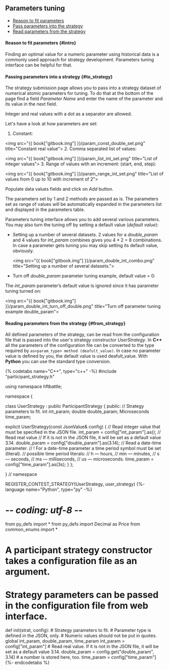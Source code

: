 ## Parameters tuning

- [Reason to fit parameters](#intro)
- [Pass parameters into the strategy](#to_strategy)
- [Read parameters from the strategy](#from_strategy)

#### Reason to fit parameters {#intro}

Finding an optimal value for a numeric parameter using historical data is a commonly used approach for strategy development.
Parameters tuning interface can be helpful for that.

#### Passing parameters into a strategy {#to_strategy}

The strategy submission page allows you to pass into a strategy dataset of numerical atomic parameters for tuning.
To do that at the bottom of the page find a field *Parameter Name* and enter the name of the parameter and its value in the next field.


Integer and real values with a dot as a separator are allowed.

Let's have a look at how parameters are set:

1. Constant:

  <img src="{{ book["gitbook.img"] }}/param_const_double_set.png" title="Constant real value">
2. Comma separated list of values:

  <img src="{{ book["gitbook.img"] }}/param_list_int_set.png" title="List of integer values">
3. Range of values with an increment: (start, end, step):

  <img src="{{ book["gitbook.img"] }}/param_range_int_set.png" title="List of values from 0 up to 10 with increment of 2">

Populate data values fields and click on *Add* button.

The parameters set by 1 and 2 methods are passed as is. The parameters set as range of values will be automatically expanded in the parameters list and displayed in the parameters table.

Parameters tuning interface allows you to add several various parameters. You may also turn the tuning off by setting a default value (*default value*):

- Setting up a number of several datasets.
 2 values for a *double_param* and 4 values for *int_param* combines gives you 4 * 2 = 8 combinations.
In case a parameter gets tuning you may skip setting its default value, obviously.

  <img src="{{ book["gitbook.img"] }}/param_double_int_combo.png" title="Setting up a number of several datasets.">

- Turn off *double_param* parameter tuning example, default value = 0:

The *int_param* parameter’s default value is ignored since it has parameter tuning turned on:

  <img src="{{ book["gitbook.img"] }}/param_double_int_turn_off_double.png" title="Turn off parameter tuning example double_param">

#### Reading parameters from the strategy {#from_strategy}

All defined parameters of the strategy, can be read from the configuration file that is passed into the user's strategy constructor *UserStrategy*.
In **C++** all the parameters of the configuration file can be converted to the type required by  `as<param_type> method (deafult_value)`.
In case no parameter value is defined by you, the default value is used deafult_value.
With **Python** you can use the standard type conversion.

{% codetabs name="C++", type="c++" -%}
#include "participant_strategy.h"

using namespace hftbattle;

namespace {

class UserStrategy : public ParticipantStrategy {
public:
  // Strategy parameters to fit.
  int int_param;
  double double_param;
  Microseconds time_param;

  explicit UserStrategy(const JsonValue& config) {
    // Read integer value that must be specified in the JSON file.
    int_param = config["int_param"].as<int>();
    // Read real value
    // If it is not in the JSON file, it will be set as a default value 3.14.
    double_param = config["double_param"].as<double>(3.14);
    // Read a date-time parameter.
    // ! For a date-time parameter a time period symbol must be set (literal).
    // possible time period literals:
    // h — hours,
    // min — minutes,
    // s — seconds,
    // ms — milliseconds,
    // us — microseconds.
    time_param = config["time_param"].as<Microseconds>(3s);
  }
};

}  // namespace

REGISTER_CONTEST_STRATEGY(UserStrategy, user_strategy)
{%- language name="Python", type="py" -%}
# -*- coding: utf-8 -*-

from py_defs import *
from py_defs import Decimal as Price
from common_enums import *


# A participant strategy constructor takes a configuration file as an argument.
# Strategy parameters can be passed in the configuration file from web interface.
def init(strat, config):
    # Strategy parameters to fit.
    # Parameter type is defined in the JSON, only.
    # Numeric values should not be put in quotes.
    global int_param, double_param, time_param
    int_param = config["int_param"]
    # Read real value. If it is not in the JSON file, it will be set as a default value 3.14.
    double_param = config.get("double_param", 3.14)
    # a number is stored here, too.
    time_param = config["time_param"]
{%- endcodetabs %}

